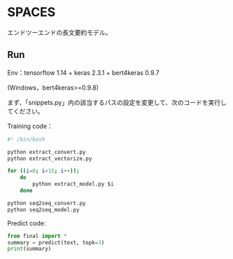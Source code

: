 # SPACES
エンドツーエンドの長文要約モデル。

## Run

Env：tensorflow 1.14 + keras 2.3.1 + bert4keras 0.9.7

(Windows，bert4keras>=0.9.8)

まず、「snippets.py」内の該当するパスの設定を変更して、次のコードを実行してください。

Training code：
```bash
#! /bin/bash

python extract_convert.py
python extract_vectorize.py

for ((i=0; i<15; i++));
    do
        python extract_model.py $i
    done

python seq2seq_convert.py
python seq2seq_model.py
```

Predict code:
```python
from final import *
summary = predict(text, topk=3)
print(summary)
```

